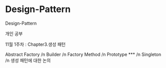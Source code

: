 # Design-Pattern
Design-Pattern

개인 공부

11월 1주차 : Chapter3.생성 패턴

Abstract Factory /n
Builder /n
Factory Method /n
Prototype *** /n
Singleton /n
생성 패턴에 대한 논의
